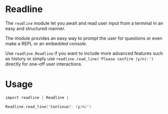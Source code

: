 # Readline

The `readline` module let you await and read user input
from a terminal in an easy and structured manner.

The module provides an easy way to prompt the user for
questions or even make a REPL or an embedded console.

Use `readline.Readline` if you want to include more
advanced features such as history or simply use
`readline.read_line('Please confirm (y/n):')` directly
for one-off user interactions.

# Usage

```v ignore
import readline { Readline }

Readline.read_line('Continue?: (y/n)')
```
